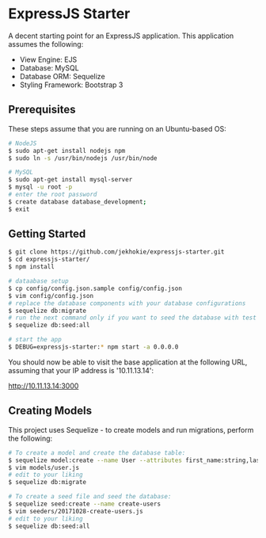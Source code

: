 # ExpressJS Starter

A decent starting point for an ExpressJS application. This application assumes the following:

* View Engine: EJS
* Database: MySQL
* Database ORM: Sequelize
* Styling Framework: Bootstrap 3

## Prerequisites

These steps assume that you are running on an Ubuntu-based OS:

```bash
# NodeJS
$ sudo apt-get install nodejs npm
$ sudo ln -s /usr/bin/nodejs /usr/bin/node

# MySQL
$ sudo apt-get install mysql-server
$ mysql -u root -p
# enter the root password
$ create database database_development;
$ exit
```

## Getting Started

```bash
$ git clone https://github.com/jekhokie/expressjs-starter.git
$ cd expressjs-starter/
$ npm install

# dataabase setup
$ cp config/config.json.sample config/config.json
$ vim config/config.json
# replace the database components with your database configurations
$ sequelize db:migrate
# run the next command only if you want to seed the database with test data
$ sequelize db:seed:all

# start the app
$ DEBUG=expressjs-starter:* npm start -a 0.0.0.0
```

You should now be able to visit the base application at the following URL,
assuming that your IP address is '10.11.13.14':

http://10.11.13.14:3000

## Creating Models

This project uses Sequelize - to create models and run migrations, perform
the following:

```bash
# To create a model and create the database table:
$ sequelize model:create --name User --attributes first_name:string,last_name:string,email:string
$ vim models/user.js
# edit to your liking
$ sequelize db:migrate

# To create a seed file and seed the database:
$ sequelize seed:create --name create-users
$ vim seeders/20171028-create-users.js
# edit to your liking
$ sequelize db:seed:all
```

